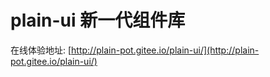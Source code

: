 # plain-ui 新一代组件库

在线体验地址: [http://plain-pot.gitee.io/plain-ui/](http://plain-pot.gitee.io/plain-ui/)